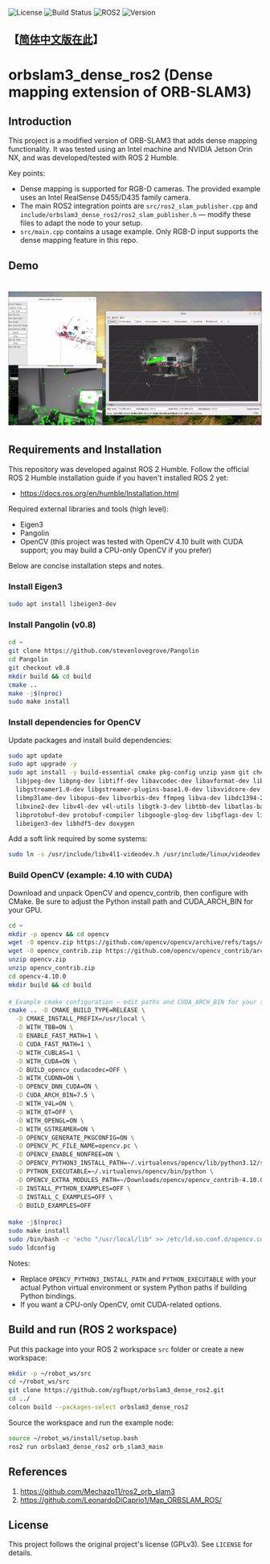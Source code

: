 ![License](https://img.shields.io/badge/License-GPLv3-blue.svg)
![Build Status](https://img.shields.io/badge/Build-Passing-success.svg)
![ROS2](https://img.shields.io/badge/ROS2-Humble-blue.svg)
![Version](https://img.shields.io/badge/Version-1.0.0-blue.svg)

## 【[简体中文版在此](README_CN.md)】

# orbslam3_dense_ros2 (Dense mapping extension of ORB-SLAM3)

## Introduction

This project is a modified version of ORB-SLAM3 that adds dense mapping functionality. It was tested using an Intel machine and NVIDIA Jetson Orin NX, and was developed/tested with ROS 2 Humble.

Key points:

- Dense mapping is supported for RGB-D cameras. The provided example uses an Intel RealSense D455/D435 family camera.
- The main ROS2 integration points are `src/ros2_slam_publisher.cpp` and `include/orbslam3_dense_ros2/ros2_slam_publisher.h` — modify these files to adapt the node to your setup.
- `src/main.cpp` contains a usage example. Only RGB-D input supports the dense mapping feature in this repo.

## Demo

# [![alt text](assert/image.png)](https://www.bilibili.com/video/BV1g8Y9zMEZ4/)


## Requirements and Installation

This repository was developed against ROS 2 Humble. Follow the official ROS 2 Humble installation guide if you haven't installed ROS 2 yet:

- https://docs.ros.org/en/humble/Installation.html

Required external libraries and tools (high level):

- Eigen3
- Pangolin
- OpenCV (this project was tested with OpenCV 4.10 built with CUDA support; you may build a CPU-only OpenCV if you prefer)

Below are concise installation steps and notes.

### Install Eigen3

```bash
sudo apt install libeigen3-dev
```

### Install Pangolin (v0.8)

```bash
cd ~
git clone https://github.com/stevenlovegrove/Pangolin
cd Pangolin
git checkout v0.8
mkdir build && cd build
cmake ..
make -j$(nproc)
sudo make install
```

### Install dependencies for OpenCV

Update packages and install build dependencies:

```bash
sudo apt update
sudo apt upgrade -y
sudo apt install -y build-essential cmake pkg-config unzip yasm git checkinstall \
  libjpeg-dev libpng-dev libtiff-dev libavcodec-dev libavformat-dev libswscale-dev \
  libgstreamer1.0-dev libgstreamer-plugins-base1.0-dev libxvidcore-dev libx264-dev \
  libmp3lame-dev libopus-dev libvorbis-dev ffmpeg libva-dev libdc1394-25 libdc1394-dev \
  libxine2-dev libv4l-dev v4l-utils libgtk-3-dev libtbb-dev libatlas-base-dev gfortran \
  libprotobuf-dev protobuf-compiler libgoogle-glog-dev libgflags-dev libgphoto2-dev \
  libeigen3-dev libhdf5-dev doxygen
```

Add a soft link required by some systems:

```bash
sudo ln -s /usr/include/libv4l1-videodev.h /usr/include/linux/videodev.h
```

### Build OpenCV (example: 4.10 with CUDA)

Download and unpack OpenCV and opencv_contrib, then configure with CMake. Be sure to adjust the Python install path and CUDA_ARCH_BIN for your GPU.

```bash
cd ~
mkdir -p opencv && cd opencv
wget -O opencv.zip https://github.com/opencv/opencv/archive/refs/tags/4.10.0.zip
wget -O opencv_contrib.zip https://github.com/opencv/opencv_contrib/archive/refs/tags/4.10.0.zip
unzip opencv.zip
unzip opencv_contrib.zip
cd opencv-4.10.0
mkdir build && cd build

# Example cmake configuration — edit paths and CUDA_ARCH_BIN for your system
cmake .. -D CMAKE_BUILD_TYPE=RELEASE \
  -D CMAKE_INSTALL_PREFIX=/usr/local \
  -D WITH_TBB=ON \
  -D ENABLE_FAST_MATH=1 \
  -D CUDA_FAST_MATH=1 \
  -D WITH_CUBLAS=1 \
  -D WITH_CUDA=ON \
  -D BUILD_opencv_cudacodec=OFF \
  -D WITH_CUDNN=ON \
  -D OPENCV_DNN_CUDA=ON \
  -D CUDA_ARCH_BIN=7.5 \
  -D WITH_V4L=ON \
  -D WITH_QT=OFF \
  -D WITH_OPENGL=ON \
  -D WITH_GSTREAMER=ON \
  -D OPENCV_GENERATE_PKGCONFIG=ON \
  -D OPENCV_PC_FILE_NAME=opencv.pc \
  -D OPENCV_ENABLE_NONFREE=ON \
  -D OPENCV_PYTHON3_INSTALL_PATH=~/.virtualenvs/opencv/lib/python3.12/site-packages/ \
  -D PYTHON_EXECUTABLE=~/.virtualenvs/opencv/bin/python \
  -D OPENCV_EXTRA_MODULES_PATH=~/Downloads/opencv/opencv_contrib-4.10.0/modules \
  -D INSTALL_PYTHON_EXAMPLES=OFF \
  -D INSTALL_C_EXAMPLES=OFF \
  -D BUILD_EXAMPLES=OFF

make -j$(nproc)
sudo make install
sudo /bin/bash -c 'echo "/usr/local/lib" >> /etc/ld.so.conf.d/opencv.conf'
sudo ldconfig
```

Notes:

- Replace `OPENCV_PYTHON3_INSTALL_PATH` and `PYTHON_EXECUTABLE` with your actual Python virtual environment or system Python paths if building Python bindings.
- If you want a CPU-only OpenCV, omit CUDA-related options.

## Build and run (ROS 2 workspace)

Put this package into your ROS 2 workspace `src` folder or create a new workspace:

```bash
mkdir -p ~/robot_ws/src
cd ~/robot_ws/src
git clone https://github.com/zgfbupt/orbslam3_dense_ros2.git
cd ../
colcon build --packages-select orbslam3_dense_ros2
```

Source the workspace and run the example node:

```bash
source ~/robot_ws/install/setup.bash
ros2 run orbslam3_dense_ros2 orb_slam3_main
```

## References

1. https://github.com/Mechazo11/ros2_orb_slam3
2. https://github.com/LeonardoDiCaprio1/Map_ORBSLAM_ROS/

## License

This project follows the original project's license (GPLv3). See `LICENSE` for details.
